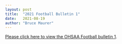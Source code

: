 ```yaml
---
layout: post
title:  "2021 Football Bulletin 1"
date:   2021-08-19
author: "Bruce Maurer"
---
```


[Please click here to view the OHSAA Football bulletin
1](https://storage.googleapis.com/ohsaa-websites/bulletins/2021/2021-bulletin-1.pdf).

